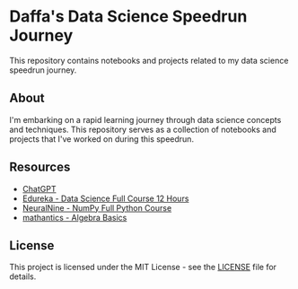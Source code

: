# Daffa's Data Science Speedrun Journey

This repository contains notebooks and projects related to my data science speedrun journey.

## About

I'm embarking on a rapid learning journey through data science concepts and techniques. This repository serves as a collection of notebooks and projects that I've worked on during this speedrun.

## Resources

- [ChatGPT](https://chatgpt.com/)
- [Edureka - Data Science Full Course 12 Hours](https://www.youtube.com/live/xiEC5oFsq2s?si=XvMpLoVsGGT80Qq6)
- [NeuralNine - NumPy Full Python Course](https://youtu.be/4c_mwnYdbhQ?si=BV4haj16pcqzHdar)
- [mathantics - Algebra Basics](https://youtube.com/playlist?list=PL4mRaHZim4UQPTOTHTe6uKnRoGSo5GuP4&si=3gDJEYgoPwYasVf2)

## License

This project is licensed under the MIT License - see the [LICENSE](LICENSE) file for details.
